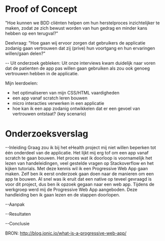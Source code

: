 # Proof of Concept 

"Hoe kunnen we BDD cliënten helpen om hun herstelproces inzichtelijker te maken, zodat ze zich bewust worden van hun gedrag en minder kans hebben op een terugval?"

Deelvraag: "Hoe gaan wij ervoor zorgen dat gebruikers de applicatie zodanig gaan vertrouwen dat zij (prive) hun voortgang en hun ervaringen willen/gaan delen?" 

-- Uit onderzoek gebleken: Uit onze interviews kwam duidelijk naar voren dat de patienten de app pas willen gaan gebruiken als zou ook genoeg vertrouwen hebben in de applicatie. 

Mijn leerdoelen:
- het optimaliseren van mijn CSS/HTML vaardigheden 
- een app vanaf scratch leren bouwen 
- micro interacties verwerken in een applicatie
- hoe kan ik een app zodanig ontwikkelen dat er een gevoel van vertrouwen ontstaat? (key scenario) 

# Onderzoeksverslag 

--Inleiding
Graag zou ik bij het eHealth project mij niet willen beperken tot één onderdeel van de applicatie. Het lijkt mij erg tof om een app vanaf scratch te gaan bouwen. Het proces wat ik doorloop is voornamelijk het lezen van handeleidingen, veel gestelde vragen op Stackoverflow en het kijken tutorials. Met deze kennis wil ik een Progressive Web App gaan maken. Zelf ben ik eerst onderzoek gaan doen naar de manieren om een app te bouwen. Al snel was ik eruit dat een native op teveel gevraagd is voor dit project, dus ben ik opzoek gegaan naar een web app. Tijdens de werkgroep werd mij de Progressive Web App aangeboden. Deze handleiding ben ik gaan lezen en de stappen doorlopen. 

--Aanpak



--Resultaten



--Conclusie


BRON: http://blog.ionic.io/what-is-a-progressive-web-app/
